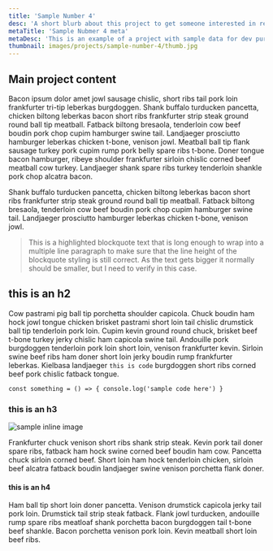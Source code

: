 ```yaml
---
title: 'Sample Number 4'
desc: 'A short blurb about this project to get someone interested in reading'
metaTitle: 'Sample Nubmer 4 meta'
metaDesc: 'This is an example of a project with sample data for dev purposes'
thumbnail: images/projects/sample-number-4/thumb.jpg
---
```


## Main project content

Bacon ipsum dolor amet jowl sausage chislic, short ribs tail pork loin frankfurter tri-tip leberkas burgdoggen. Shank buffalo turducken pancetta, chicken biltong leberkas bacon short ribs frankfurter strip steak ground round ball tip meatball. Fatback biltong bresaola, tenderloin cow beef boudin pork chop cupim hamburger swine tail. Landjaeger prosciutto hamburger leberkas chicken t-bone, venison jowl. Meatball ball tip flank sausage turkey pork cupim rump pork belly spare ribs t-bone. Doner tongue bacon hamburger, ribeye shoulder frankfurter sirloin chislic corned beef meatball cow turkey. Landjaeger shank spare ribs turkey tenderloin shankle pork chop alcatra bacon.

Shank buffalo turducken pancetta, chicken biltong leberkas bacon short ribs frankfurter strip steak ground round ball tip meatball. Fatback biltong bresaola, tenderloin cow beef boudin pork chop cupim hamburger swine tail. Landjaeger prosciutto hamburger leberkas chicken t-bone, venison jowl.

> This is a highlighted blockquote text that is long enough to wrap into a multiple line paragraph to make sure that the line height of the blockquote styling is still correct. As the text gets bigger it normally should be smaller, but I need to verify in this case.


## this is an h2

Cow pastrami pig ball tip porchetta shoulder capicola. Chuck boudin ham hock jowl tongue chicken brisket pastrami short loin tail chislic drumstick ball tip tenderloin pork loin. Cupim kevin ground round chuck, brisket beef t-bone turkey jerky chislic ham capicola swine tail. Andouille pork burgdoggen tenderloin pork loin short loin, venison frankfurter kevin. Sirloin swine beef ribs ham doner short loin jerky boudin rump frankfurter leberkas. Kielbasa landjaeger `this is code` burgdoggen short ribs corned beef pork chislic fatback tongue.

`
const something = () => {
  console.log('sample code here')
}
`
### this is an h3

![sample inline image](/images/projects/sample-number-4/work-photo1.jpg)

Frankfurter chuck venison short ribs shank strip steak. Kevin pork tail doner spare ribs, fatback ham hock swine corned beef boudin ham cow. Pancetta chuck sirloin corned beef. Short loin ham hock tenderloin chicken, sirloin beef alcatra fatback boudin landjaeger swine venison porchetta flank doner.

#### this is an h4

Ham ball tip short loin doner pancetta. Venison drumstick capicola jerky tail pork loin. Drumstick tail strip steak fatback. Flank jowl turducken, andouille rump spare ribs meatloaf shank porchetta bacon burgdoggen tail t-bone beef shankle. Bacon porchetta venison pork loin. Kevin meatball short loin beef ribs.
